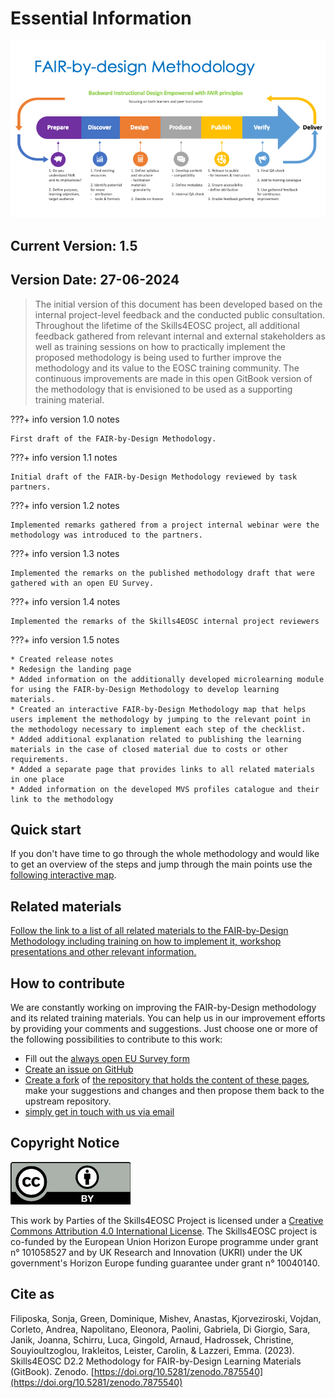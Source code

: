 # Essential Information

![FAIR-by-Design Methodology](./attachments/methodology.png)

## Current Version: 1.5

## Version Date: 27-06-2024

> The initial version of this document has been developed based on the internal project-level feedback and the conducted public consultation.  Throughout the lifetime of the Skills4EOSC project, all additional feedback gathered from relevant internal and external stakeholders as well as training sessions on how to practically implement the proposed methodology is being used to further improve the methodology and its value to the EOSC training community. The continuous improvements are made in this open GitBook version of the methodology that is envisioned to be used as a supporting training material.

???+ info version 1.0 notes

    First draft of the FAIR-by-Design Methodology.

???+ info version 1.1 notes

    Initial draft of the FAIR-by-Design Methodology reviewed by task partners.

???+ info version 1.2 notes

    Implemented remarks gathered from a project internal webinar were the methodology was introduced to the partners.

???+ info version 1.3 notes

    Implemented the remarks on the published methodology draft that were gathered with an open EU Survey. 

???+ info version 1.4 notes

    Implemented the remarks of the Skills4EOSC internal project reviewers

???+ info version 1.5 notes

    * Created release notes
    * Redesign the landing page
    * Added information on the additionally developed microlearning module for using the FAIR-by-Design Methodology to develop learning materials. 
    * Created an interactive FAIR-by-Design Methodology map that helps users implement the methodology by jumping to the relevant point in the methodology necessary to implement each step of the checklist.
    * Added additional explanation related to publishing the learning materials in the case of closed material due to costs or other requirements.
    * Added a separate page that provides links to all related materials in one place
    * Added information on the developed MVS profiles catalogue and their link to the methodology

## Quick start

If you don't have time to go through the whole methodology and would like to get an overview of the steps and jump through the main points use the [following interactive map](./imagemap.html).

## Related materials

[Follow the link to a list of all related materials to the FAIR-by-Design Methodology including training on how to implement it, workshop presentations and other relevant information.](./related_materials.md) 

## How to contribute

We are constantly working on improving the FAIR-by-Design methodology and its related training materials. You can help us in our improvement efforts by providing your comments and suggestions. Just choose one or more of the following possibilities to contribute to this work:

* Fill out the [always open EU Survey form](https://ec.europa.eu/eusurvey/runner/FAIR-by-Design_Open_Survey)
* [Create an issue on GitHub](https://github.com/FAIR-by-Design-Methodology/FAIR-by-Design_Book/issues)
* [Create a fork](https://docs.github.com/en/pull-requests/collaborating-with-pull-requests/working-with-forks/fork-a-repo) of [the repository that holds the content of these pages](https://github.com/FAIR-by-Design-Methodology/FAIR-by-Design_Book), make your suggestions and changes and then propose them back to the upstream repository.
* [simply get in touch with us via email](mailto:sonja.filiposka@finki.ukim.mk)


## Copyright Notice

![CC-BY 4.0 license logo](./attachments/CC-BY_large.png)

This work by Parties of the Skills4EOSC Project is licensed under a [Creative Commons Attribution 4.0 International License](http://creativecommons.org/licenses/by/4.0/). The Skills4EOSC project is co-funded by the European Union Horizon Europe programme under grant n° 101058527 and by UK Research and Innovation (UKRI) under the UK government's Horizon Europe funding guarantee under grant n° 10040140.


## Cite as
Filiposka, Sonja, Green, Dominique, Mishev, Anastas, Kjorveziroski, Vojdan, Corleto, Andrea, Napolitano, Eleonora, Paolini, Gabriela, Di Giorgio, Sara, Janik, Joanna, Schirru, Luca, Gingold, Arnaud, Hadrossek, Christine, Souyioultzoglou, Irakleitos, Leister, Carolin, & Lazzeri, Emma. (2023). Skills4EOSC D2.2 Methodology for FAIR-by-Design Learning Materials (GitBook). Zenodo. [https://doi.org/10.5281/zenodo.7875540](https://doi.org/10.5281/zenodo.7875540)
